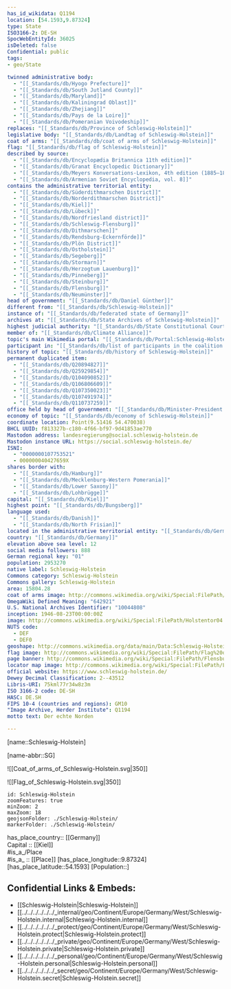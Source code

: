 ```yaml
---
has_id_wikidata: Q1194
location: [54.1593,9.87324] 
type: State
ISO3166-2: DE-SH
SpocWebEntityId: 36025
isDeleted: false
Confidential: public
tags:
- geo/State

twinned administrative body:
  - "[[_Standards/db/Hyogo Prefecture]]"
  - "[[_Standards/db/South Jutland County]]"
  - "[[_Standards/db/Maryland]]"
  - "[[_Standards/db/Kaliningrad Oblast]]"
  - "[[_Standards/db/Zhejiang]]"
  - "[[_Standards/db/Pays de la Loire]]"
  - "[[_Standards/db/Pomeranian Voivodeship]]"
replaces: "[[_Standards/db/Province of Schleswig-Holstein]]"
legislative body: "[[_Standards/db/Landtag of Schleswig-Holstein]]"
coat of arms: "[[_Standards/db/coat of arms of Schleswig-Holstein]]"
flag: "[[_Standards/db/flag of Schleswig-Holstein]]"
described by source:
  - "[[_Standards/db/Encyclopædia Britannica 11th edition]]"
  - "[[_Standards/db/Granat Encyclopedic Dictionary]]"
  - "[[_Standards/db/Meyers Konversations-Lexikon, 4th edition (1885–1890)]]"
  - "[[_Standards/db/Armenian Soviet Encyclopedia, vol. 8]]"
contains the administrative territorial entity:
  - "[[_Standards/db/Süderdithmarschen District]]"
  - "[[_Standards/db/Norderdithmarschen District]]"
  - "[[_Standards/db/Kiel]]"
  - "[[_Standards/db/Lübeck]]"
  - "[[_Standards/db/Nordfriesland district]]"
  - "[[_Standards/db/Schleswig-Flensburg]]"
  - "[[_Standards/db/Dithmarschen]]"
  - "[[_Standards/db/Rendsburg-Eckernförde]]"
  - "[[_Standards/db/Plön District]]"
  - "[[_Standards/db/Ostholstein]]"
  - "[[_Standards/db/Segeberg]]"
  - "[[_Standards/db/Stormarn]]"
  - "[[_Standards/db/Herzogtum Lauenburg]]"
  - "[[_Standards/db/Pinneberg]]"
  - "[[_Standards/db/Steinburg]]"
  - "[[_Standards/db/Flensburg]]"
  - "[[_Standards/db/Neumünster]]"
head of government: "[[_Standards/db/Daniel Günther]]"
different from: "[[_Standards/db/Schleswig-Holstein]]"
instance of: "[[_Standards/db/federated state of Germany]]"
archives at: "[[_Standards/db/State Archives of Schleswig-Holstein]]"
highest judicial authority: "[[_Standards/db/State Constitutional Court of Schleswig-Holstein]]"
member of: "[[_Standards/db/Climate Alliance]]"
topic's main Wikimedia portal: "[[_Standards/db/Portal:Schleswig-Holstein]]"
participant in: "[[_Standards/db/list of participants in the coalition talks between the CDU/CSU and SPD in 2013]]"
history of topic: "[[_Standards/db/history of Schleswig-Holstein]]"
permanent duplicated item:
  - "[[_Standards/db/Q20894827]]"
  - "[[_Standards/db/Q25929854]]"
  - "[[_Standards/db/Q104090852]]"
  - "[[_Standards/db/Q106806609]]"
  - "[[_Standards/db/Q107350023]]"
  - "[[_Standards/db/Q107491974]]"
  - "[[_Standards/db/Q110737259]]"
office held by head of government: "[[_Standards/db/Minister-President of Schleswig-Holstein]]"
economy of topic: "[[_Standards/db/economy of Schleswig-Holstein]]"
coordinate location: Point(9.51416 54.470038)
BHCL UUID: f813327b-c180-4f66-bf97-9d41853ae770
Mastodon address: landesregierung@social.schleswig-holstein.de
Mastodon instance URL: https://social.schleswig-holstein.de/
ISNI:
  - "0000000107753521"
  - 000000040427659X
shares border with:
  - "[[_Standards/db/Hamburg]]"
  - "[[_Standards/db/Mecklenburg-Western Pomerania]]"
  - "[[_Standards/db/Lower Saxony]]"
  - "[[_Standards/db/Lohbrügge]]"
capital: "[[_Standards/db/Kiel]]"
highest point: "[[_Standards/db/Bungsberg]]"
language used:
  - "[[_Standards/db/Danish]]"
  - "[[_Standards/db/North Frisian]]"
located in the administrative territorial entity: "[[_Standards/db/Germany]]"
country: "[[_Standards/db/Germany]]"
elevation above sea level: 12
social media followers: 888
German regional key: "01"
population: 2953270
native label: Schleswig-Holstein
Commons category: Schleswig-Holstein
Commons gallery: Schleswig-Holstein
area: 15804.28
coat of arms image: http://commons.wikimedia.org/wiki/Special:FilePath/DEU%20Schleswig-Holstein%20COA.svg
OmegaWiki Defined Meaning: "642921"
U.S. National Archives Identifier: "10044808"
inception: 1946-08-23T00:00:00Z
image: http://commons.wikimedia.org/wiki/Special:FilePath/Holstentor04.jpg
NUTS code:
  - DEF
  - DEF0
geoshape: http://commons.wikimedia.org/data/main/Data:Schleswig-Holstein.map
flag image: http://commons.wikimedia.org/wiki/Special:FilePath/Flag%20of%20Schleswig-Holstein.svg
page banner: http://commons.wikimedia.org/wiki/Special:FilePath/Flensburg%20banner%202.jpg
locator map image: http://commons.wikimedia.org/wiki/Special:FilePath/Locator%20map%20Schleswig-Holstein%20in%20Germany.svg
official website: https://www.schleswig-holstein.de/
Dewey Decimal Classification: 2--43512
Libris-URI: 75kml77r34w8z3m
ISO 3166-2 code: DE-SH
HASC: DE.SH
FIPS 10-4 (countries and regions): GM10
"Image Archive, Herder Institute": Q1194
motto text: Der echte Norden

---
```

[name::Schleswig-Holstein] 

[name-abbr::SG] 

![[Coat_of_arms_of_Schleswig-Holstein.svg|350]] 

![[Flag_of_Schleswig-Holstein.svg|350]] 


```leaflet
id: Schleswig-Holstein
zoomFeatures: true 
minZoom: 2 
maxZoom: 18
geojsonFolder: ./Schleswig-Holstein/
markerFolder: ./Schleswig-Holstein/
```

has_place_country:: [[Germany]]  
Capital :: [[Kiel]]  
#is_a_/Place  
#is_a_ :: [[Place]] 
[has_place_longitude::9.87324] 
[has_place_latitude::54.1593] 
[Population::] 



## Confidential Links & Embeds: 
- [[Schleswig-Holstein|Schleswig-Holstein]]  
- [[../../../../../../_internal/geo/Continent/Europe/Germany/West/Schleswig-Holstein.internal|Schleswig-Holstein.internal]] 
- [[../../../../../../_protect/geo/Continent/Europe/Germany/West/Schleswig-Holstein.protect|Schleswig-Holstein.protect]] 
- [[../../../../../../_private/geo/Continent/Europe/Germany/West/Schleswig-Holstein.private|Schleswig-Holstein.private]] 
- [[../../../../../../_personal/geo/Continent/Europe/Germany/West/Schleswig-Holstein.personal|Schleswig-Holstein.personal]] 
- [[../../../../../../_secret/geo/Continent/Europe/Germany/West/Schleswig-Holstein.secret|Schleswig-Holstein.secret]] 
